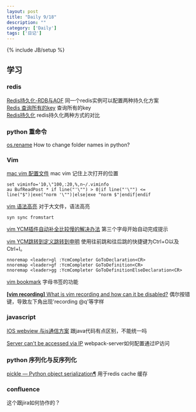 ```yaml
---
layout: post
title: "Daily 9/18"
description: ""
category: ['Daily']
tags: ['日记']
---
```

{% include JB/setup %}
## 学习


### redis
[Redis持久化-RDB与AOF](https://segmentfault.com/a/1190000005052628) 同一个redis实例可以配置两种持久化方案  
[Redis 查询所有的key](https://www.douban.com/group/topic/15516593/) 查询所有的key  
[Redis持久化](  https://segmentfault.com/a/1190000002906345 ) redis持久化两种方式的对比   

### python 重命令
[os.rename](https://stackoverflow.com/questions/8735312/how-to-change-folder-names-in-python)   How to change folder names in python?  

### Vim
[mac vim 配置文件](http://973797893.blog.51cto.com/3057158/1725780) mac vim 记住上次打开的位置   
```vim
set viminfo='10,\"100,:20,%,n~/.viminfo
au BufReadPost * if line("'\"") > 0|if line("'\"") <= line("$")|exe("norm '\"")|else|exe "norm $"|endif|endif
```
[vim 语法高亮](http://www.cnblogs.com/ifantastic/p/3524751.html) 对于大文件，语法高亮 
```vim
syn sync fromstart
```

[vim YCM插件自动补全比较慢的解决办法](http://www.dreamxu.com/books/vim/plugin/youcompleteme.html) 第三个字母开始自动完成提示  

[vim YCM跳转到定义跳转到申明](http://blog.jobbole.com/58978/) 使用往前跳和往后跳的快捷键为Ctrl+O以及Ctrl+I。 

```vim
nnoremap <leader>gl :YcmCompleter GoToDeclaration<CR>
nnoremap <leader>gf :YcmCompleter GoToDefinition<CR>
nnoremap <leader>gg :YcmCompleter GoToDefinitionElseDeclaration<CR>
```

[vim bookmark](http://www.cnblogs.com/jianyungsun/archive/2011/02/14/1954057.html) 字母书签的功能  

[ __\[vim recording\]__ What is vim recording and how can it be disabled?](https://stackoverflow.com/questions/1527784/what-is-vim-recording-and-how-can-it-be-disabled) 偶尔按错键，导致左下角出现'recording @q'等字样    

### javascript 
[IOS webview 与js通信方案](https://github.com/marcuswestin/WebViewJavascriptBridge) 跟java代码有点区别，不能统一吗  

[Server can't be accessed via IP](https://github.com/webpack/webpack-dev-server/issues/147) webpack-server如何配置通过IP访问


### python 序列化与反序列化
[pickle — Python object serialization¶](https://docs.python.org/2/library/pickle.html) 用于redis cache 缓存

### confluence
这个跟jira如何协作的？





